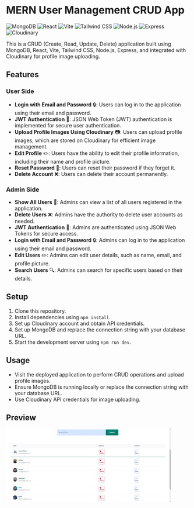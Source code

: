 # MERN User Management CRUD App

![MongoDB](https://img.shields.io/badge/MongoDB-4EA94B?style=for-the-badge&logo=mongodb&logoColor=white)
![React](https://img.shields.io/badge/React-61DAFB?style=for-the-badge&logo=react&logoColor=white)
![Vite](https://img.shields.io/badge/Vite-646CFF?style=for-the-badge&logo=vite&logoColor=white)
![Tailwind CSS](https://img.shields.io/badge/Tailwind_CSS-38B2AC?style=for-the-badge&logo=tailwind-css&logoColor=white)
![Node.js](https://img.shields.io/badge/Node.js-43853D?style=for-the-badge&logo=node.js&logoColor=white)
![Express](https://img.shields.io/badge/Express-000000?style=for-the-badge&logo=express&logoColor=white)
![Cloudinary](https://img.shields.io/badge/Cloudinary-4285F4?style=for-the-badge&logo=cloudinary&logoColor=white)

This is a CRUD (Create, Read, Update, Delete) application built using MongoDB, React, Vite, Tailwind CSS, Node.js, Express, and integrated with Cloudinary for profile image uploading.

## Features

### User Side
- **Login with Email and Password** 🔒: Users can log in to the application using their email and password.
- **JWT Authentication** 🔑: JSON Web Token (JWT) authentication is implemented for secure user authentication.
- **Upload Profile Images Using Cloudinary** 📷: Users can upload profile images, which are stored on Cloudinary for efficient image management.
- **Edit Profile** ✏️: Users have the ability to edit their profile information, including their name and profile picture.
- **Reset Password** 🔑: Users can reset their password if they forget it.
- **Delete Account** ❌: Users can delete their account permanently.

### Admin Side
- **Show All Users** 👥: Admins can view a list of all users registered in the application.
- **Delete Users** ❌: Admins have the authority to delete user accounts as needed.
- **JWT Authentication** 🔑: Admins are authenticated using JSON Web Tokens for secure access.
- **Login with Email and Password** 🔒: Admins can log in to the application using their email and password.
- **Edit Users** ✏️: Admins can edit user details, such as name, email, and profile picture.
- **Search Users** 🔍: Admins can search for specific users based on their details.

## Setup

1. Clone this repository.
2. Install dependencies using `npm install`.
3. Set up Cloudinary account and obtain API credentials.
4. Set up MongoDB and replace the connection string with your database URL.
5. Start the development server using `npm run dev`.

## Usage

- Visit the deployed application to perform CRUD operations and upload profile images.
- Ensure MongoDB is running locally or replace the connection string with your database URL.
- Use Cloudinary API credentials for image uploading.

## Preview

![Preview Image](Screenshot.2024.04.28.181130.jpg)

